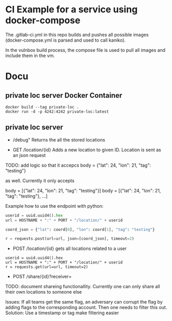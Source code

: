 # CI Example for a service using docker-compose

The .gitlab-ci.yml in this repo builds and pushes all possible images (docker-compose.yml is parsed and used to call kaniko).

In the vulnbox build process, the compose file is used to pull all images and include them in the vm.

# Docu

## private loc server Docker Container

```
docker build --tag private-loc .
docker run -d -p 4242:4242 private-loc:latest
```

## private loc server

-   /debug"
    Returns the all the stored locations

-   GET /location/{id}
    Adds a new location to given ID. Location is sent as an json request 

TODO: add logic so that it accepcs
body = {"lat": 24, "lon": 21, "tag": "testing"}

as well. Currently it only accepts

body = [{"lat": 24, "lon": 21, "tag": "testing"}]
body = [{"lat": 24, "lon": 21, "tag": "testing"}, ...]

Example how to use the endpoint with python:

```python
userid = uuid.uuid4().hex
url = HOSTNAME + ":" + PORT + "/location/" + userid

coord_json = {"lat": coord[0], "lon": coord[1], "tag": "testing"}

r = requests.post(url=url, json=[coord_json], timeout=2)
```

-   POST /location/{id}
    gets all locations related to a user

```
userid = uuid.uuid4().hex
url = HOSTNAME + ":" + PORT + "/location/" + userid
r = requests.get(url=url, timeout=2)
```

- POST  /share/{id}?receiver=<receiverId>

TODO: document shareing functionallity.
Currently one can only share all their own locations to someone else 

Issues: If all teams get the same flag, an adversary can corrupt the flag by adding flags to the corresponding account. Then one needs to filter this out.
Solution: Use a timestamp or tag make filtering easier

